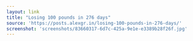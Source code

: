 ```yaml
---
layout: link
title: "Losing 100 pounds in 276 days"
source: 'https://posts.alexgr.in/losing-100-pounds-in-276-days/'
screenshot: 'screenshots/83660317-6d7c-425a-9e1e-e3389b28f26f.jpg'
---
```


